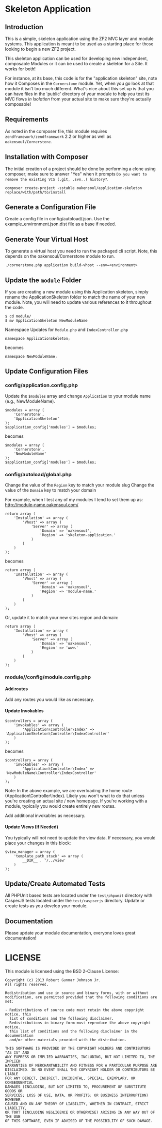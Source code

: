 Skeleton Application
===========================

Introduction
------------
This is a simple, skeleton application using the ZF2 MVC layer and module
systems. This application is meant to be used as a starting place for those
looking to begin a new ZF2 project.

This skeleton application can be used for developing new independent, composable
Modules or it can be used to create a skeleton for a Site. It works for both!

For instance, at its base, this code is for the "application skeleton" site, note
how it Composes in the `Cornerstone` module. Yet, when you go look at that module
it isn't too much different. What's nice about this set up is that you can have
files in the 'public' directory of your module to help you test its MVC flows
_In Isolation_ from your actual site to make sure they're actually composable!

Requirements
------------
As noted in the composer file, this module requires `zendframework/zendframework` 2.2 or higher as well as `oakensoul/Cornerstone`.

Installation with Composer
--------------------------
The initial creation of a project should be done by performing a clone using composer; make sure to answer "Yes" when it prompts `Do you want to remove the existing VCS (.git, .svn..) history?`.
```
composer create-project -sstable oakensoul/application-skeleton replace/with/path/to/install
```

Generate a Configuration File
------------------------------------------
Create a config file in config/autoload/<environment>.json. Use the example_environment.json.dist file as a base if needed.

Generate Your Virtual Host
--------------------------
To generate a virtual host you need to run the packaged cli script. Note, this depends on the oakensoul/Cornerstone module to run.
```
./cornerstone.php application build-vhost --env=<environment>
```

Update the `module` Folder
--------------------------
If you are creating a new module using this Application skeleton, simply rename the ApplicationSkeleton folder to match the
name of your new module. Note, you will need to update various references to it throughout the code.

```
$ cd module/
$ mv ApplicationSkeleton NewModuleName
```

Namespace Updates for `Module.php` and `IndexController.php`
```
namespace ApplicationSkeleton;
```

becomes

```
namespace NewModuleName;
```

Update Configuration Files
--------------------------
### config/application.config.php

Update the `$modules` array and change `Application` to your module name (e.g., NewModuleName).
```
$modules = array (
    'Cornerstone',
    'ApplicationSkeleton'
);
$application_config['modules'] = $modules;
```

becomes

```
$modules = array (
    'Cornerstone',
    'NewModuleName'
);
$application_config['modules'] = $modules;
```

### config/autoload/global.php
Change the value of the `Region` key to match your module slug
Change the value of the `Domain` key to match your domain

For example, when I test any of my modules I tend to set them up as:
  http://module-name.oakensoul.com/

```
return array (
    'Installation' => array (
        'Vhost' => array (
            'Server' => array (
                'Domain' => 'oakensoul',
                'Region' => 'skeleton-application.'
            )
        )
    )
);
```

becomes

```
return array (
    'Installation' => array (
        'Vhost' => array (
            'Server' => array (
                'Domain' => 'oakensoul',
                'Region' => 'module-name.'
            )
        )
    )
);
```

Or, update it to match your new sites region and domain:
```
return array (
    'Installation' => array (
        'Vhost' => array (
            'Server' => array (
                'Domain' => 'oakensoul',
                'Region' => 'www.'
            )
        )
    )
);
```

### module/<module name>/config/module.config.php
#### Add routes

Add any routes you would like as necessary.

#### Update Invokables
```
$controllers = array (
    'invokables' => array (
        'Application\Controller\Index' => 'ApplicationSkeleton\Controller\IndexController'
    )
);
```

becomes

```
$controllers = array (
    'invokables' => array (
        'Application\Controller\Index' => 'NewModuleName\Controller\IndexController'
    )
);
```

Note: In the above example, we are overloading the home route (Application\Controller\Index). Likely you won't
wnat to do that unless you're creating an actual site / new homepage. If you're working with a module, typically
you would create entirely new routes.

Add additional invokables as necessary.

#### Update Views (If Needed)
You typically will not need to update the view data. If necessary, you would place your changes in this block:
```
$view_manager = array (
    'template_path_stack' => array (
        __DIR__ . '/../view'
    )
);
```

Update/Create Automated Tests
-----------------------------
All PHPUnit based tests are located under the `test/phpunit` directory with CasperJS tests
located under the `test/caspserjs` directory. Update or create tests as you develop your module.

Documentation
-------------
Please update your module documentation, everyone loves great documentation!

LICENSE
=======

This module is licensed using the BSD 2-Clause License:

```
Copyright (c) 2013 Robert Gunnar Johnson Jr.
All rights reserved.

Redistribution and use in source and binary forms, with or without
modification, are permitted provided that the following conditions are met:

- Redistributions of source code must retain the above copyright notice, this
  list of conditions and the following disclaimer.
- Redistributions in binary form must reproduce the above copyright notice,
  this list of conditions and the following disclaimer in the documentation
  and/or other materials provided with the distribution.

THIS SOFTWARE IS PROVIDED BY THE COPYRIGHT HOLDERS AND CONTRIBUTORS "AS IS" AND
ANY EXPRESS OR IMPLIED WARRANTIES, INCLUDING, BUT NOT LIMITED TO, THE IMPLIED
WARRANTIES OF MERCHANTABILITY AND FITNESS FOR A PARTICULAR PURPOSE ARE
DISCLAIMED. IN NO EVENT SHALL THE COPYRIGHT HOLDER OR CONTRIBUTORS BE LIABLE
FOR ANY DIRECT, INDIRECT, INCIDENTAL, SPECIAL, EXEMPLARY, OR CONSEQUENTIAL
DAMAGES (INCLUDING, BUT NOT LIMITED TO, PROCUREMENT OF SUBSTITUTE GOODS OR
SERVICES; LOSS OF USE, DATA, OR PROFITS; OR BUSINESS INTERRUPTION) HOWEVER
CAUSED AND ON ANY THEORY OF LIABILITY, WHETHER IN CONTRACT, STRICT LIABILITY,
OR TORT (INCLUDING NEGLIGENCE OR OTHERWISE) ARISING IN ANY WAY OUT OF THE USE
OF THIS SOFTWARE, EVEN IF ADVISED OF THE POSSIBILITY OF SUCH DAMAGE.
```